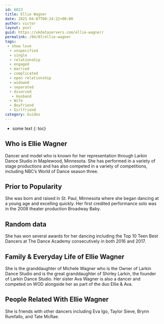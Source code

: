 ```yaml
---
id: 6023
title: Ellie Wagner
date: 2021-04-07T00:24:22+00:00
author: victor
layout: post
guid: https://ukdataservers.com/ellie-wagner/
permalink: /04/07/ellie-wagner
tags:
 - show love
  - unspecified
  - single
  - relationship
  - engaged
  - married
  - complicated
  - open relationship
  - widowed
  - separated
  - divorced
   - Husband
  - Wife
  - Boyfriend
  - Girlfriend
category: Guides
---
```


* some text
{: toc}


## Who is Ellie Wagner



Dancer and model who is known for her representation through Larkin Dance Studio in Maplewood, Minnesota. She has performed in a variety of stage productions and has also competed in a variety of competitions, including NBC&#8217;s World of Dance season three. 

                
                
                
## Prior to Popularity



She was born and raised in St. Paul, Minnesota where she began dancing at a young age and excelling quickly. Her first credited performance solo was in the 2008 theater production Broadway Baby. 

                
                
                
## Random data



She has won several awards for her dancing including the Top 10 Teen Best Dancers at The Dance Academy consecutively in both 2016 and 2017. 

                
                
                
## Family & Everyday Life of Ellie Wagner



She is the granddaughter of Michele Wagner who is the Owner of Larkin Dance Studio and is the great granddaughter of Shirley Larkin, the founder of Larkin Dance Studio. Her sister Ava Wagner is also a dancer and competed on WOD alongside her as part of the duo Ellie & Ava. 

                
                
                
## People Related With Ellie Wagner



She is friends with other dancers including Eva Igo, Taylor Sieve, Brynn Rumfallo, and Tate McRae. 

                
              
            
          
          
          